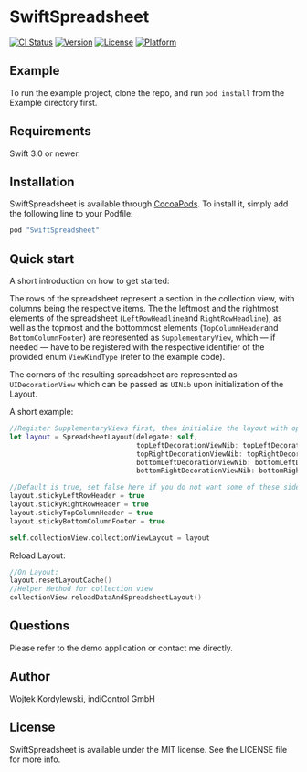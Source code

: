# SwiftSpreadsheet

[![CI Status](http://img.shields.io/travis/stuffrabbit/SwiftSpreadsheet.svg?style=flat)](https://travis-ci.org/stuffrabbit/SwiftSpreadsheet)
[![Version](https://img.shields.io/cocoapods/v/SwiftSpreadsheet.svg?style=flat)](http://cocoapods.org/pods/SwiftSpreadsheet)
[![License](https://img.shields.io/cocoapods/l/SwiftSpreadsheet.svg?style=flat)](http://cocoapods.org/pods/SwiftSpreadsheet)
[![Platform](https://img.shields.io/cocoapods/p/SwiftSpreadsheet.svg?style=flat)](http://cocoapods.org/pods/SwiftSpreadsheet)

## Example

To run the example project, clone the repo, and run `pod install` from the Example directory first.

## Requirements

Swift 3.0 or newer.
## Installation

SwiftSpreadsheet is available through [CocoaPods](http://cocoapods.org). To install
it, simply add the following line to your Podfile:

```ruby
pod "SwiftSpreadsheet"
```

## Quick start

A short introduction on how to get started:

The rows of the spreadsheet represent a section in the collection view, with columns being the respective items.
The the leftmost and the rightmost elements of the spreadsheet (`LeftRowHeadline`and `RightRowHeadline`), as well as the topmost and the bottommost elements (`TopColumnHeader`and `BottomColumnFooter`) are represented as `SupplementaryView`, which — if needed — have to be registered with the respective identifier of the provided enum `ViewKindType` (refer to the example code). 
 
The corners of the resulting spreadsheet are represented as `UIDecorationView` which can be passed as `UINib` upon initialization of the Layout.

A short example:

```swift
//Register SupplementaryViews first, then initialize the layout with optional Nibs for the DecorationViews
let layout = SpreadsheetLayout(delegate: self,
                               topLeftDecorationViewNib: topLeftDecorationViewNib,
                               topRightDecorationViewNib: topRightDecorationViewNib,
                               bottomLeftDecorationViewNib: bottomLeftDecorationViewNib,
                               bottomRightDecorationViewNib: bottomRightDecorationViewNib)

//Default is true, set false here if you do not want some of these sides to remain sticky
layout.stickyLeftRowHeader = true
layout.stickyRightRowHeader = true
layout.stickyTopColumnHeader = true
layout.stickyBottomColumnFooter = true

self.collectionView.collectionViewLayout = layout

```

Reload Layout:
```swift
//On Layout:
layout.resetLayoutCache()
//Helper Method for collection view
collectionView.reloadDataAndSpreadsheetLayout()
```
## Questions

Please refer to the demo application or contact me directly.

## Author

Wojtek Kordylewski, 
indiControl GmbH

## License

SwiftSpreadsheet is available under the MIT license. See the LICENSE file for more info.
